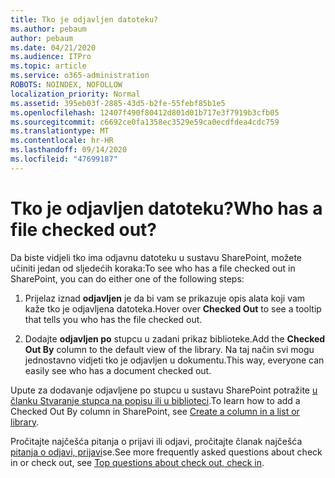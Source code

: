 ```yaml
---
title: Tko je odjavljen datoteku?
ms.author: pebaum
author: pebaum
ms.date: 04/21/2020
ms.audience: ITPro
ms.topic: article
ms.service: o365-administration
ROBOTS: NOINDEX, NOFOLLOW
localization_priority: Normal
ms.assetid: 395eb03f-2885-43d5-b2fe-55febf85b1e5
ms.openlocfilehash: 12407f490f80412d801d01b717e3f7919b3cfb05
ms.sourcegitcommit: c6692ce0fa1358ec3529e59ca0ecdfdea4cdc759
ms.translationtype: MT
ms.contentlocale: hr-HR
ms.lasthandoff: 09/14/2020
ms.locfileid: "47699187"
---
```

# <a name="who-has-a-file-checked-out"></a><span data-ttu-id="d1e25-102">Tko je odjavljen datoteku?</span><span class="sxs-lookup"><span data-stu-id="d1e25-102">Who has a file checked out?</span></span>

<span data-ttu-id="d1e25-103">Da biste vidjeli tko ima odjavnu datoteku u sustavu SharePoint, možete učiniti jedan od sljedećih koraka:</span><span class="sxs-lookup"><span data-stu-id="d1e25-103">To see who has a file checked out in SharePoint, you can do either one of the following steps:</span></span>
  
1. <span data-ttu-id="d1e25-104">Prijelaz iznad **odjavljen** je da bi vam se prikazuje opis alata koji vam kaže tko je odjavljena datoteka.</span><span class="sxs-lookup"><span data-stu-id="d1e25-104">Hover over **Checked Out** to see a tooltip that tells you who has the file checked out.</span></span> 
    
2. <span data-ttu-id="d1e25-105">Dodajte **odjavljen po** stupcu u zadani prikaz biblioteke.</span><span class="sxs-lookup"><span data-stu-id="d1e25-105">Add the **Checked Out By** column to the default view of the library.</span></span> <span data-ttu-id="d1e25-106">Na taj način svi mogu jednostavno vidjeti tko je odjavljen u dokumentu.</span><span class="sxs-lookup"><span data-stu-id="d1e25-106">This way, everyone can easily see who has a document checked out.</span></span> 
    
<span data-ttu-id="d1e25-107">Upute za dodavanje odjavljene po stupcu u sustavu SharePoint potražite [u članku Stvaranje stupca na popisu ili u biblioteci](https://go.microsoft.com/fwlink/?linkid=2019591).</span><span class="sxs-lookup"><span data-stu-id="d1e25-107">To learn how to add a Checked Out By column in SharePoint, see [Create a column in a list or library](https://go.microsoft.com/fwlink/?linkid=2019591).</span></span> 
  
<span data-ttu-id="d1e25-108">Pročitajte najčešća pitanja o prijavi ili odjavi, pročitajte članak najčešća [pitanja o odjavi, prijavi](https://go.microsoft.com/fwlink/?linkid=2018786)se.</span><span class="sxs-lookup"><span data-stu-id="d1e25-108">See more frequently asked questions about check in or check out, see [Top questions about check out, check in](https://go.microsoft.com/fwlink/?linkid=2018786).</span></span>
  

